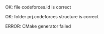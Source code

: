 OK: file codeforces.id is correct
OK: folder prj.codeforces structure is correct
ERROR: CMake generator failed
